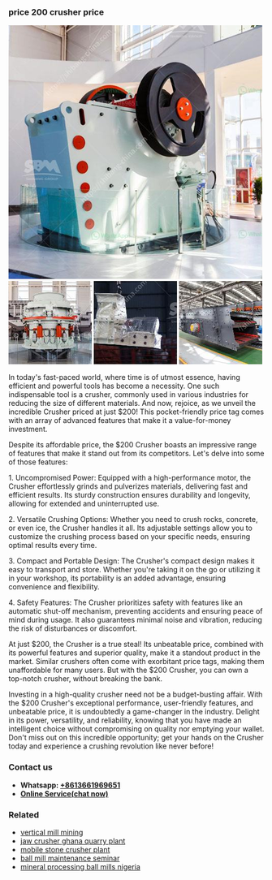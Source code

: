 <h3>price 200 crusher price</h3><img src='1706753988.jpg' alt=''><p>In today's fast-paced world, where time is of utmost essence, having efficient and powerful tools has become a necessity. One such indispensable tool is a crusher, commonly used in various industries for reducing the size of different materials. And now, rejoice, as we unveil the incredible Crusher priced at just $200! This pocket-friendly price tag comes with an array of advanced features that make it a value-for-money investment.</p><p>Despite its affordable price, the $200 Crusher boasts an impressive range of features that make it stand out from its competitors. Let's delve into some of those features:</p><p>1. Uncompromised Power: Equipped with a high-performance motor, the Crusher effortlessly grinds and pulverizes materials, delivering fast and efficient results. Its sturdy construction ensures durability and longevity, allowing for extended and uninterrupted use.</p><p>2. Versatile Crushing Options: Whether you need to crush rocks, concrete, or even ice, the Crusher handles it all. Its adjustable settings allow you to customize the crushing process based on your specific needs, ensuring optimal results every time.</p><p>3. Compact and Portable Design: The Crusher's compact design makes it easy to transport and store. Whether you're taking it on the go or utilizing it in your workshop, its portability is an added advantage, ensuring convenience and flexibility.</p><p>4. Safety Features: The Crusher prioritizes safety with features like an automatic shut-off mechanism, preventing accidents and ensuring peace of mind during usage. It also guarantees minimal noise and vibration, reducing the risk of disturbances or discomfort.</p><p>At just $200, the Crusher is a true steal! Its unbeatable price, combined with its powerful features and superior quality, make it a standout product in the market. Similar crushers often come with exorbitant price tags, making them unaffordable for many users. But with the $200 Crusher, you can own a top-notch crusher, without breaking the bank.</p><p>Investing in a high-quality crusher need not be a budget-busting affair. With the $200 Crusher's exceptional performance, user-friendly features, and unbeatable price, it is undoubtedly a game-changer in the industry. Delight in its power, versatility, and reliability, knowing that you have made an intelligent choice without compromising on quality nor emptying your wallet. Don't miss out on this incredible opportunity; get your hands on the Crusher today and experience a crushing revolution like never before!</p><h3>Contact us</h3><ul><li><strong>Whatsapp:&nbsp;<a href="https://wa.me/8613661969651">+8613661969651</a></strong></li><li><a href="https://swt.shibang-china.com/?git&amp;zhl&amp;price 200 crusher price"><strong>Online Service(chat now)</strong></a></li></ul><h3>Related</h3><ul><li><a href='vertical mill mining.md'>vertical mill mining</a></li><li><a href='jaw crusher ghana quarry plant.md'>jaw crusher ghana quarry plant</a></li><li><a href='mobile stone crusher plant.md'>mobile stone crusher plant</a></li><li><a href='ball mill maintenance seminar.md'>ball mill maintenance seminar</a></li><li><a href='mineral processing ball mills nigeria.md'>mineral processing ball mills nigeria</a></li></ul>